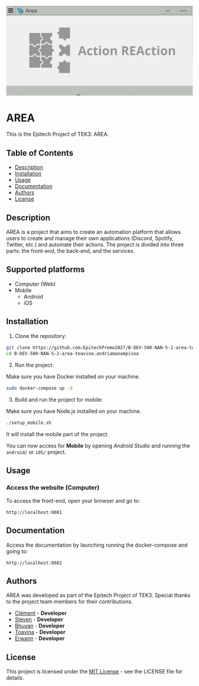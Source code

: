 ![A.Rea](area-doc/area.png)

# AREA

This is the Epitech Project of TEK3: AREA.

## Table of Contents
- [Description](#description)
- [Installation](#installation)
- [Usage](#usage)
- [Documentation](#documentation)
- [Authors](#authors)
- [License](#license)

## Description

AREA is a project that aims to create an automation platform that allows users to create and manage their own applications (Discord, Spotify, Twitter, etc.) and automate their actions. The project is divided into three parts: the front-end, the back-end, and the services.

## Supported platforms

- Computer (Web)
- Mobile
    - Android
    - iOS

## Installation

1. Clone the repository:
```bash
git clone https://github.com:EpitechPromo2027/B-DEV-500-NAN-5-2-area-toavina.andriamanampisoa.git
cd B-DEV-500-NAN-5-2-area-toavina.andriamanampisoa
```

2. Run the project:

Make sure you have Docker installed on your machine.

```bash
sudo docker-compose up -d
```

3. Build and run the project for mobile:

Make sure you have Node.js installed on your machine.

```bash
./setup_mobile.sh
```

It will install the mobile part of the project.

You can now access for **Mobile** by opening *Android Studio* and running the `android/` or `iOS/` project.

## Usage
### Access the website (Computer)

To access the front-end, open your browser and go to:

```
http://localhost:8081
```

## Documentation

Access the documentation by launching running the docker-compose and going to:

```
http://localhost:8082
```

## Authors

AREA was developed as part of the Epitech Project of TEK3. Special thanks to the project team members for their contributions.

- [Clément](https://github.com/ClementBaziret/) - **Developer**
- [Steven](https://github.com/StevenGandon) - **Developer**
- [Bhuvan](https://github.com/BhuvanArn/) - **Developer**
- [Toavina](https://github.com/Andriamanampisoa/) - **Developer**
- [Erwann](https://github.com/Fizo55/) - **Developer**

## License
This project is licensed under the [MIT License](https://en.wikipedia.org/wiki/MIT_License) - see the LICENSE file for details.
